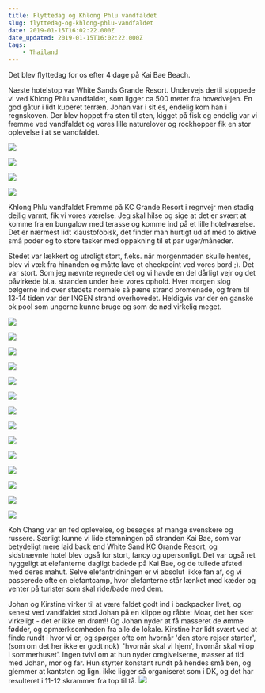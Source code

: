 ```yaml
---
title: Flyttedag og Khlong Phlu vandfaldet
slug: flyttedag-og-khlong-phlu-vandfaldet
date: 2019-01-15T16:02:22.000Z
date_updated: 2019-01-15T16:02:22.000Z
tags: 
    - Thailand
---
```


Det blev flyttedag for os efter 4 dage på Kai Bae Beach.

Næste hotelstop var White Sands Grande Resort. Undervejs dertil stoppede vi ved Khlong Phlu vandfaldet, som ligger ca 500 meter fra hovedvejen. En god gåtur i lidt kuperet terræn. Johan var i sit es, endelig kom han i regnskoven. Der blev hoppet fra sten til sten, kigget på fisk og endelig var vi fremme ved vandfaldet og vores lille naturelover og rockhopper fik en stor oplevelse i at se vandfaldet. 

![](https://denstorerejse.blob.core.windows.net/assets/images/2019/01/IMG_1449.jpg)

![](https://denstorerejse.blob.core.windows.net/assets/images/2019/01/IMG_1457.jpg)

![](https://denstorerejse.blob.core.windows.net/assets/images/2019/01/IMG_1467.jpg)

![](https://denstorerejse.blob.core.windows.net/assets/images/2019/01/IMG_1447.jpg)

Khlong Phlu vandfaldet
Fremme på KC Grande Resort i regnvejr men stadig dejlig varmt, fik vi vores værelse. Jeg skal hilse og sige at det er svært at komme fra en bungalow med terasse og komme ind på et lille hotelværelse. Det er nærmest lidt klaustofobisk, det finder man hurtigt ud af med to aktive små poder og to store tasker med oppakning til et par uger/måneder.

Stedet var lækkert og utroligt stort, f.eks. når morgenmaden skulle hentes, blev vi væk fra hinanden og måtte lave et checkpoint ved vores bord ;). Det var stort.
Som jeg nævnte regnede det og vi havde en del dårligt vejr og det påvirkede bl.a. stranden under hele vores ophold. Hver morgen slog bølgerne ind over stedets normale så pæne strand promenade, og frem til 13-14 tiden var der INGEN strand overhovedet. Heldigvis var der en ganske ok pool som ungerne kunne bruge og som de nød virkelig meget.

![](https://denstorerejse.blob.core.windows.net/assets/images/2019/01/IMG_3895.jpg)

![](https://denstorerejse.blob.core.windows.net/assets/images/2019/01/IMG_3897.jpg)

![](https://denstorerejse.blob.core.windows.net/assets/images/2019/01/IMG_3905.jpg)

![](https://denstorerejse.blob.core.windows.net/assets/images/2019/01/IMG_3944.jpg)

![](https://denstorerejse.blob.core.windows.net/assets/images/2019/01/IMG_3945.jpg)

![](https://denstorerejse.blob.core.windows.net/assets/images/2019/01/IMG_3970.jpg)

![](https://denstorerejse.blob.core.windows.net/assets/images/2019/01/IMG_3996.jpg)

![](https://denstorerejse.blob.core.windows.net/assets/images/2019/01/IMG_4025.jpg)

![](https://denstorerejse.blob.core.windows.net/assets/images/2019/01/IMG_4033.jpg)

![](https://denstorerejse.blob.core.windows.net/assets/images/2019/01/IMG_5527.jpg)

![](https://denstorerejse.blob.core.windows.net/assets/images/2019/01/IMG_5544.jpg)

![](https://denstorerejse.blob.core.windows.net/assets/images/2019/01/IMG_5547.jpg)

![](https://denstorerejse.blob.core.windows.net/assets/images/2019/01/IMG_5548.jpg)

![](https://denstorerejse.blob.core.windows.net/assets/images/2019/01/IMG_5557.jpg)

Koh Chang var en fed oplevelse, og besøges af mange svenskere og russere. Særligt kunne vi lide stemningen på stranden Kai Bae, som var betydeligt mere laid back end White Sand KC Grande Resort, og sidstnævnte hotel blev også for stort, fancy og upersonligt. Det var også ret hyggeligt at elefanterne dagligt badede på Kai Bae, og de tullede afsted med deres mahut. Selve elefantridningen er vi absolut  ikke fan af, og vi passerede ofte en elefantcamp, hvor elefanterne står lænket med kæder og venter på turister som skal ride/bade med dem. 

Johan og Kirstine virker til at være faldet godt ind i backpacker livet, og senest ved vandfaldet stod Johan på en klippe og råbte: Moar, det her sker virkeligt - det er ikke en drøm!! Og Johan nyder at få masseret de ømme fødder, og opmærksomheden fra alle de lokale.
Kirstine har lidt svært ved at finde rundt i hvor vi er, og spørger ofte om hvornår 'den store rejser starter',(som om det her ikke er godt nok)  'hvornår skal vi hjem', hvornår skal vi op i sommerhuset'. Ingen tvivl om at hun nyder omgivelserne, masser af tid med Johan, mor og far. Hun styrter konstant rundt på hendes små ben, og glemmer at kantsten og lign. ikke ligger så organiseret som i DK, og det har resulteret i 11-12 skrammer fra top til tå.
![](https://denstorerejse.blob.core.windows.net/assets/images/2019/01/IMG_4051.jpeg)
